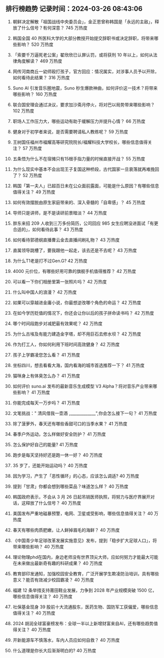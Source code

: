 
## 排行榜趋势 记录时间：2024-03-26 08:43:06
  
  1. 朝鲜决定解散「祖国战线中央委员会」，金正恩曾称韩国是「永远的主敌」，释放了什么信号？有何深意？ 745 万热度
    
  2. 韩国全国 40 所医科大学的大部分教授开始提交辞职书或决定辞职，将带来哪些影响？ 520 万热度
    
  3. 「索要千万逼死老公案」翟欣欣已认罪认罚，或将获刑 10 年以上，如何从法律角度解读？ 469 万热度
    
  4. 网传河南商丘一幼师殴打孩子，官方回应：情况属实，对涉事人员予以开除，如何看待此结果？ 316 万热度
    
  5. Suno AI 引发音乐圈地震，Suno 秒生爆款神曲，如何评价这一技术？将带来哪些影响？ 160 万热度
    
  6. 联合国安理会通过决议，要求加沙斋月停火，将对巴以局势带来哪些影响？ 102 万热度
    
  7. 职场人工作压力大，哪些运动有助于缓解压力并提升心情？ 66 万热度
    
  8. 健身对于初学者来说，是否需要聘请私人教练呢？ 59 万热度
    
  9. 王树国任福州市福耀高等研究院院长/福耀科技大学校长，哪些信息值得关注？ 57 万热度
    
  10. 五条悟为什么不在宿傩只有15根手指力量的时候直接开战？ 55 万热度
    
  11. 为什么现实中基本不会出现王子复国这种桥段，古代国家一旦衰落就再难挽回了？ 52 万热度
    
  12. 韩国「第一夫人」已超百日未在公众面前露面，可能是什么原因？有哪些信息值得关注？ 49 万热度
    
  13. 如何有效摆脱由原生家庭带来的、深入骨髓的「自卑感」？ 45 万热度
    
  14. 导师只是讲师，是不是读研前景暗淡？ 44 万热度
    
  15. 胖东来招 209 人收到三万多份简历，公司回应 985 女生应聘没进面试「有更合适的」，如何看待此事？ 43 万热度
    
  16. 如何看待郭德纲直播曹云金去直播间刷礼物？ 43 万热度
    
  17. 直属领导跳槽了，要我跟他一起走，该去还是不去呢？ 43 万热度
    
  18. 为什么T1老是打不过Gen.G? 42 万热度
    
  19. 4000 元价位，有哪些好用可靠的旗舰手机值得推荐？ 42 万热度
    
  20. 可以看一下你们相册里第一张照片吗？ 42 万热度
    
  21. 什么叫中国人的浪漫？ 42 万热度
    
  22. 如果可以穿越进金庸小说，你最想逆改哪个角色的命运？ 42 万热度
    
  23. 在如今学历贬值的情况下，你还会让你以后的孩子拼命读书吗？ 42 万热度
    
  24. 哪个时间段跑步对减肥最有效果呢？ 42 万热度
    
  25. 为什么古埃及有能力建造金字塔，却不用巨石去修水坝？ 42 万热度
    
  26. 作为打工人，你如何利用下班时间高效健身？ 42 万热度
    
  27. 孩子上学霸凌您怎么看？ 41 万热度
    
  28. 坐标四川，想去看看大海，国内看海的城市首选推荐一下？ 41 万热度
    
  29. 猫咪身上有体臭怎么办？ 41 万热度
    
  30. 如何评价 suno.ai 发布的最新音乐生成模型 V3 Alpha？将对音乐产业带来哪些影响？ 41 万热度
    
  31. 你能完成每天一万步吗？ 41 万热度
    
  32. 文笔挑战：" 清风借我一壶酒 ,_____________",你会怎么接下一句？ 41 万热度
    
  33. 除了菠萝外，春天还有哪些香甜可口的当季水果？ 41 万热度
    
  34. 春季户外运动，怎么样做好安全防护？ 41 万热度
    
  35. 怎么保护好自己的能量? 41 万热度
    
  36. 跑步是每天坚持好还是跑一休一好？ 40 万热度
    
  37. 35 岁了，还能开始运动吗？ 40 万热度
    
  38. 因为学习，产生了「恶性循环」的心态，应该怎么调适? 40 万热度
    
  39. 提到「甘肃」你都会想到哪些菜品？味道怎么样？ 40 万热度
    
  40. 韩国政府表示，不会从 3 月 26 日起吊销医师执照，将努力与医疗界展开对话，这释放了什么信号？ 40 万热度
    
  41. 美国发布严重地磁暴预警，电网、卫星或受影响，哪些信息值得关注？ 40 万热度
    
  42. 春天有哪些肉质肥嫩，让人鲜掉眉毛的海鲜？ 40 万热度
    
  43. 《中国青少年足球改革发展实施意见》发布，提到「稳步扩大足球人口」，将带来哪些影响？ 40 万热度
    
  44. 理论物理phd在国内，身边老师没有世界顶尖大师，应如何努力才能最大可能在未来做出最新奇有趣的科研成果？ 40 万热度
    
  45. 教育部印发通知，加强校园安全教育，广泛开展学生欺凌防治培训，具有哪些意义？能否有效减少校园霸凌？ 40 万热度
    
  46. 福建 12 条举措支持莆田鞋业发展，力争到 2028 年产业规模突破 1500 亿，哪些信息值得关注？ 40 万热度
    
  47. 社保基金现身 39 股前十大流通股东，医药生物、国防军工获偏爱，哪些信息值得关注？ 40 万热度
    
  48. 2024 胡润全球富豪榜发布：全球一半以上新增财富来自AI，还有哪些趋势值得关注？ 40 万热度
    
  49. 开新能源车不慎落水，车内人员应如何自救？ 40 万热度
    
  50. 什么道理是你长大后渐渐明白的? 40 万热度
    